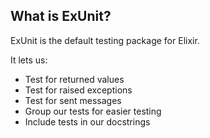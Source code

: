 ## What is ExUnit?

ExUnit is the default testing package for Elixir.

It lets us:

* Test for returned values
* Test for raised exceptions
* Test for sent messages
* Group our tests for easier testing
* Include tests in our docstrings